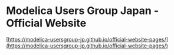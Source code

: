 # Modelica Users Group Japan - Official Website

[https://modelica-usersgroup-jp.github.io/official-website-pages/](https://modelica-usersgroup-jp.github.io/official-website-pages/)